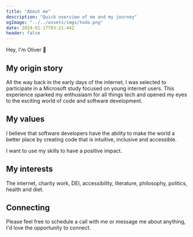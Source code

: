 ```yaml
---
title: "About me"
description: "Quick overview of me and my journey"
ogImage: "../../assets/imgs/todo.png"
date: 2024-01-17T03:21:44Z
header: false
---
```


Hey, I'm Oliver 👋

## My origin story

All the way back in the early days of the internet, I was selected to participate in a Microsoft study focused on young internet users. This experience sparked my enthusiasm for all things tech and opened my eyes to the exciting world of code and software development.

## My values

I believe that software developers have the ability to make the world a better place by creating code that is intuitive, inclusive and accessible.

I want to use my skills to have a positive impact.

## My interests

The internet, charity work, DEI, accessibility, literature, philosophy, politics, health and diet.

## Connecting

Please feel free to schedule a call with me or message me about anything, I'd love the opportunity to connect.
